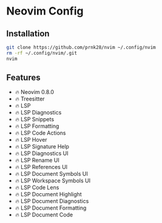 # Neovim Config

## Installation

```sh
git clone https://github.com/prnk28/nvim ~/.config/nvim
rm -rf ~/.config/nvim/.git
nvim
```

## Features

- 🔥 Neovim 0.8.0
- 🔥 Treesitter
- 🔥 LSP
- 🔥 LSP Diagnostics
- 🔥 LSP Snippets
- 🔥 LSP Formatting
- 🔥 LSP Code Actions
- 🔥 LSP Hover
- 🔥 LSP Signature Help
- 🔥 LSP Diagnostics UI
- 🔥 LSP Rename UI
- 🔥 LSP References UI
- 🔥 LSP Document Symbols UI
- 🔥 LSP Workspace Symbols UI
- 🔥 LSP Code Lens
- 🔥 LSP Document Highlight
- 🔥 LSP Document Diagnostics
- 🔥 LSP Document Formatting
- 🔥 LSP Document Code
